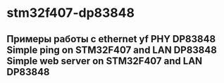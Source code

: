 # stm32f407-dp83848
Примеры работы с ethernet yf PHY DP83848 <br>
Simple ping on STM32F407 and LAN DP83848
Simple web server on STM32F407 and LAN DP83848
-------
